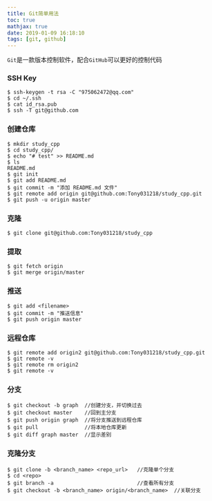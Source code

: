 ```yaml
---
title: Git简单用法
toc: true
mathjax: true
date: 2019-01-09 16:18:10
tags: [git, github]
---
```


`Git`是一款版本控制软件，配合`GitHub`可以更好的控制代码

<!--more-->

### SSH Key
```
$ ssh-keygen -t rsa -C "975062472@qq.com"
$ cd ~/.ssh
$ cat id_rsa.pub
$ ssh -T git@github.com
```
### 创建仓库
```
$ mkdir study_cpp
$ cd study_cpp/
$ echo "# test" >> README.md
$ ls
README.md
$ git init
$ git add README.md
$ git commit -m "添加 README.md 文件"
$ git remote add origin git@github.com:Tony031218/study_cpp.git
$ git push -u origin master
```
### 克隆
```
$ git clone git@github.com:Tony031218/study_cpp
```
### 提取
```
$ git fetch origin
$ git merge origin/master
```
### 推送
```
$ git add <filename>
$ git commit -m "推送信息"
$ git push origin master
```
### 远程仓库
```
$ git remote add origin2 git@github.com:Tony031218/study_cpp.git
$ git remote -v
$ git remote rm origin2
$ git remote -v
```
### 分支
```
$ git checkout -b graph  //创建分支，并切换过去
$ git checkout master    //回到主分支
$ git push origin graph  //将分支推送到远程仓库
$ git pull               //将本地仓库更新
$ git diff graph master  //显示差别
```
### 克隆分支
```
$ git clone -b <branch_name> <repo_url>   //克隆单个分支
$ cd <repo>
$ git branch -a                           //查看所有分支
$ git checkout -b <branch_name> origin/<branch_name>  //关联分支
```
